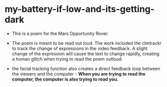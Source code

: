 # my-battery-if-low-and-its-getting-dark

* This is a poem for the Mars Opportunity Rover. 

* The poem is meant to be read out loud. The work included the clmtrackr to track the change of expressions in the video feedback. A slight change of the expression will cause the text to change rapidly, creating a human glitch when trying to read the poem outloud. 

* the facial tracking function also creates a direct feedback loop between the viewers and the computer - **When you are trying to read the computer, the computer is also trying to read you.**